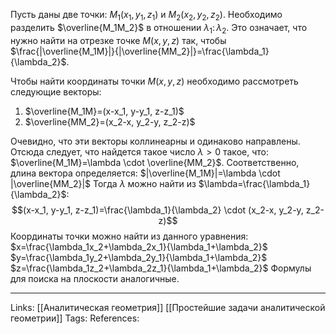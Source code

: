 Пусть даны две точки: $M_1(x_1,y_1,z_1)$ и $M_2(x_2,y_2,z_2)$. Необходимо разделить $\overline{M_1M_2}$ в отношении $\lambda_1 \colon \lambda_2$. Это означает, что нужно найти на отрезке точке $M(x,y,z)$ так, чтобы $\frac{|\overline{M_1M}|}{|\overline{MM_2}|}=\frac{\lambda_1}{\lambda_2}$. 

Чтобы найти координаты точки $M(x,y,z)$ необходимо рассмотреть следующие векторы:
1. $\overline{M_1M}=(x-x_1, y-y_1, z-z_1)$
2. $\overline{MM_2}=(x_2-x, y_2-y, z_2-z)$

Очевидно, что эти векторы коллинеарны и одинаково направлены. Отсюда следует, что найдется такое число $\lambda > 0$ такое, что: $\overline{M_1M}=\lambda \cdot \overline{MM_2}$. Соответственно, длина вектора определяется: $|\overline{M_1M}|=\lambda \cdot |\overline{MM_2}|$
Тогда $\lambda$ можно найти из $\lambda=\frac{\lambda_1}{\lambda_2}$:
$$(x-x_1, y-y_1, z-z_1)=\frac{\lambda_1}{\lambda_2} \cdot (x_2-x, y_2-y, z_2-z)$$
Координаты точки можно найти из данного уравнения:
$x=\frac{\lambda_1x_2+\lambda_2x_1}{\lambda_1+\lambda_2}$
$y=\frac{\lambda_1y_2+\lambda_2y_1}{\lambda_1+\lambda_2}$
$z=\frac{\lambda_1z_2+\lambda_2z_1}{\lambda_1+\lambda_2}$
Формулы для поиска на плоскости аналогичные. 

___
Links: [[Аналитическая геометрия]] [[Простейшие задачи аналитической геометрии]] 
Tags:
References: